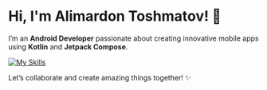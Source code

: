 # Hi, I'm Alimardon Toshmatov! 👋

I’m an **Android Developer** passionate about creating innovative mobile apps using **Kotlin** and **Jetpack Compose**.

[![My Skills](https://skillicons.dev/icons?i=js,html,css,wasm)](https://skillicons.dev)

Let’s collaborate and create amazing things together! ✨
